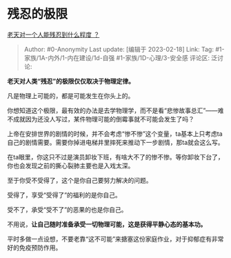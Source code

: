 # 残忍的极限
[老天对一个人能残忍到什么程度 ？](https://www.zhihu.com/question/517022439/answer/2899577080)

> Author: #0-Anonymity
> Last update: [编辑于 2023-02-18]
> Link:
> Tag: #1-家族/1A-内外/1-内在建设/1d-自强 #1-家族/1D-心理/3-安全感
> 评论区:
> 泛讨论:

**老天对人类“残忍”的极限仅仅取决于物理定律。**

凡是物理上可能的，都是可能发生在你头上的。

你想知道这个极限，最有效的办法是去学物理学，而不是看“悲惨故事总汇”——难不成就因为还没人写过，某件物理可能的倒霉事就不可能会发生了吗？

上帝在安排世界的剧情的时候，并不会考虑“惨不惨”这个变量，ta基本上只考虑ta自己的剧情需要。需要你掉进电梯井里摔死来推动下一步剧情，那ta就会这么写。

在ta眼里，你这只不过是演员卸妆下班，有啥大不了的惨不惨。等你卸妆下台了，你也会发现之前的撕心裂肺主要也是入戏太深。

至于你受不受得了，这个是你自己要努力解决的问题。

受得了，享受“受得了”的福利的是你自己。

受不了，承受“受不了”的恶果的也是你自己。

不用说，**让自己随时准备承受一切物理可能，这是获得平静心态的基本功。**

平时多做一点设想，不要老靠“这不可能”来搪塞这份家庭作业，对于抑郁症有非常好的免疫预防作用。
